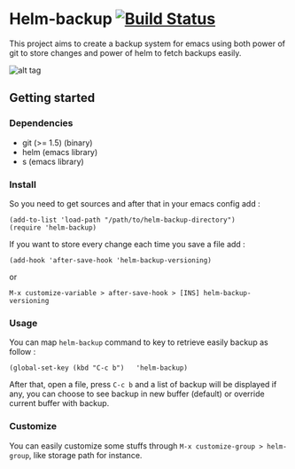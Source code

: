 # Helm-backup [![Build Status](https://travis-ci.org/antham/helm-backup.png?branch=master)](https://travis-ci.org/antham/helm-backup)

This project aims to create a backup system for emacs using both power of git to store changes and power of helm to fetch backups easily.

![alt tag](http://antham.github.io/helm-backup/pictures/screenshot.png)

## Getting started

### Dependencies

* git (>= 1.5) (binary)
* helm (emacs library)
* s (emacs library)

### Install

So you need to get sources and after that in your emacs config add :

  ```elisp
  (add-to-list 'load-path "/path/to/helm-backup-directory")
  (require 'helm-backup)
  ```

If you want to store every change each time you save a file add : 

  ```elisp
  (add-hook 'after-save-hook 'helm-backup-versioning)
  ```
or 

    M-x customize-variable > after-save-hook > [INS] helm-backup-versioning

### Usage

You can map `helm-backup` command to key to retrieve easily backup as follow :

  ```elisp
  (global-set-key (kbd "C-c b")   'helm-backup)
  ```

After that, open a file, press `C-c b` and a list of backup will be displayed if any, you can choose to see backup in new buffer (default) or override current buffer with backup.

### Customize

You can easily customize some stuffs through `M-x customize-group > helm-group`, like storage path for instance.
